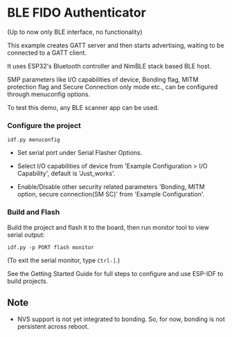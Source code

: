 # BLE FIDO Authenticator

(Up to now only BLE interface, no functionality)

This example creates GATT server and then starts advertising, waiting to be connected to a GATT client.

It uses ESP32's Bluetooth controller and NimBLE stack based BLE host.

SMP parameters like I/O capabilities of device, Bonding flag, MITM protection flag and Secure Connection only mode etc., can be configured through menuconfig options.

To test this demo, any BLE scanner app can be used.

### Configure the project

```
idf.py menuconfig
```

* Set serial port under Serial Flasher Options.

* Select I/O capabilities of device from 'Example Configuration > I/O Capability', default is 'Just_works'.

* Enable/Disable other security related parameters 'Bonding, MITM option, secure connection(SM SC)' from 'Example Configuration'.

### Build and Flash

Build the project and flash it to the board, then run monitor tool to view serial output:

```
idf.py -p PORT flash monitor
```

(To exit the serial monitor, type ``Ctrl-]``.)

See the Getting Started Guide for full steps to configure and use ESP-IDF to build projects.

## Note
* NVS support is not yet integrated to bonding. So, for now, bonding is not persistent across reboot.
